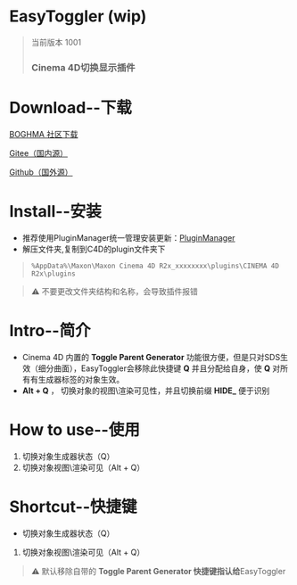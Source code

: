 # EasyToggler (wip)
> 当前版本 1001
> ### Cinema 4D切换显示插件

# Download--下载

[BOGHMA 社区下载](https://community.boghma.com/)

[Gitee（国内源）](https://gitee.com/DunHouGo/c4dplugin_EasyToggler/repository/archive/master.zip)

[Github（国外源）](https://github.com/DunHouGo/c4dplugin_EasyToggler/archive/refs/heads/master.zip)

# Install--安装

- 推荐使用PluginManager统一管理安装更新：[PluginManager](https://www.notion.so/Plugin-Manager-72c5fe979541467187af2060fe330e80)
- 解压文件夹,复制到C4D的plugin文件夹下

> `%AppData%\Maxon\Maxon Cinema 4D R2x_xxxxxxxx\plugins\CINEMA 4D R2x\plugins`

> ⚠️ 不要更改文件夹结构和名称，会导致插件报错



# Intro--简介

- Cinema 4D 内置的 **Toggle Parent Generator** 功能很方便，但是只对SDS生效（细分曲面），EasyToggler会移除此快捷键 **Q** 并且分配给自身，使 **Q** 对所有有生成器标签的对象生效。
- **Alt + Q** ， 切换对象的视图\渲染可见性，并且切换前缀 **HIDE_** 便于识别

# How to use--使用

1. 切换对象生成器状态（Q）
2. 切换对象视图\渲染可见（Alt + Q）

# Shortcut--快捷键

- 切换对象生成器状态（Q）
1. 切换对象视图\渲染可见（Alt + Q）


> ⚠️ 默认移除自带的 **Toggle Parent Generator 快捷键指认给**EasyToggler

